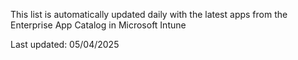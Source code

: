 This list is automatically updated daily with the latest apps from the Enterprise App Catalog in Microsoft Intune

Last updated: 05/04/2025

